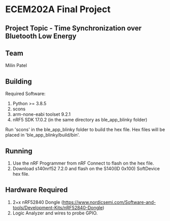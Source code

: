 # ECEM202A Final Project
## Project Topic - Time Synchronization over Bluetooth Low Energy
## Team

Milin Patel

## Building

Required Software:
1. Python >= 3.8.5
2. scons
3. arm-none-eabi toolset 9.2.1
4. nRF5 SDK 17.0.2 (in the same directory as ble_app_blinky folder)

Run 'scons' in the ble_app_blinky folder to build the hex file. Hex files will be placed in 'ble_app_blinky/build/bin'.

## Running

1. Use the nRF Programmer from nRF Connect to flash on the hex file.
2. Download s140nrf52 7.2.0 and flash on the S140(ID 0x100) SoftDevice hex file.

## Hardware Required

1. 2+x nRF52840 Dongle (https://www.nordicsemi.com/Software-and-tools/Development-Kits/nRF52840-Dongle)
2. Logic Analyzer and wires to probe GPIO.
